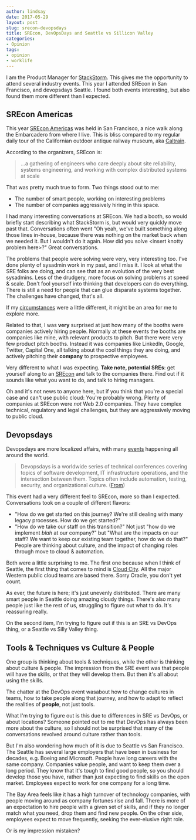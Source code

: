 ```yaml
---
author: lindsay
date: 2017-05-29
layout: post
slug: srecon-devopsdays
title: SREcon, DevOpsDays and Seattle vs Sillicon Valley
categories:
- Opinion
tags:
- opinion
- worklife
---
```


I am the Product Manager for [StackStorm](https://stackstorm.com). This gives me the opportunity to attend several industry events. This year I attended SREcon in San Francisco, and devopsdays Seattle. I found both events interesting, but also found them more different than I expected.

## SREcon Americas

This year [SREcon Americas](https://www.usenix.org/conference/srecon17americas) was held in San Francisco, a nice walk along the Embarcadero from where I live. This is bliss compared to my regular daily tour of the Californian outdoor antique railway museum, aka [Caltrain](http://www.caltrain.com).

According to the organizers, SREcon is:

> …a gathering of engineers who care deeply about site reliability, systems engineering, and working with complex distributed systems at scale

That was pretty much true to form. Two things stood out to me:

* The number of smart people, working on interesting problems
* The number of companies aggressively hiring in this space.

I had many interesting conversations at SREcon. We had a booth, so would briefly start describing what StackStorm is, but would very quickly move past that. Conversations often went "Oh yeah, we've built something along those lines in-house, because there was nothing on the market back when we needed it. But I wouldn't do it again. How did you solve &lt;insert knotty problem here&gt;?" Great conversations.

The problems that people were solving were very, very interesting too. I've done plenty of sysadmin work in my past, and I miss it. I look at what the SRE folks are doing, and can see that as an evolution of the very best sysadmins. Less of the drudgery, more focus on solving problems at speed & scale. Don't fool yourself into thinking that developers can do everything. There is still a need for people that can glue disparate systems together. The challenges have changed, that's all.

If my [circumstances](https://en.wikipedia.org/wiki/L-1_visa) were a little different, it might be an area for me to explore more.

Related to that, I was **very** surprised at just how many of the booths were companies actively hiring people. Normally at these events the booths are companies like mine, with relevant products to pitch. But there were very few product pitch booths. Instead it was companies like LinkedIn, Google, Twitter, Capital One, all talking about the cool things they are doing, and actively pitching their **company** to prospective employees.

Very different to what I was expecting. **Take note, potential SREs**: get yourself along to an [SREcon](https://www.usenix.org/conferences) and talk to the companies there. Find out if it sounds like what you want to do, and talk to hiring managers.

Oh and it's not news to anyone here, but if you think that you're a special case and can't use public cloud: You're probably wrong. Plenty of companies at SREcon were *not* Web 2.0 companies. They have complex technical, regulatory and legal challenges, but they are aggressively moving to public cloud.

## Devopsdays

Devopsdays are more localized affairs, with many [events](https://www.devopsdays.org/events/) happening all around the world.

> Devopsdays is a worldwide series of technical conferences covering topics of software development, IT infrastructure operations, and the intersection between them. Topics often include automation, testing, security, and organizational culture.
([From](https://www.devopsdays.org/about/))

This event had a very different feel to SREcon, more so than I expected. Conversations took on a couple of different flavors:

* "How do we get started on this journey? We're still dealing with many legacy processes. How do we get started?"
* "How do we take our staff on this transition?" Not just "how do we implement _blah_ at our company?" but "What are the impacts on our staff? We want to keep our existing team together, how do we do that?" People are thinking about culture, and the impact of changing roles through move to cloud & automation.

Both were a little surprising to me. The first one because when I think of Seattle, the first thing that comes to mind is [Cloud City](http://www.platformonomics.com/2016/01/a-dispatch-from-cloud-city-state-of-the-union-2016/). All the major Western public cloud teams are based there. Sorry Oracle, you don't yet count.

As ever, the future is here; it's just unevenly distributed. There are many smart people in Seattle doing amazing cloudy things. There's also many people just like the rest of us, struggling to figure out what to do. It's reassuring really.

On the second item, I'm trying to figure out if this is an SRE vs DevOps thing, or a Seattle vs Silly Valley thing.

## Tools & Techniques vs Culture & People

One group is thinking about tools & techniques, while the other is thinking about culture & people. The impression from the SRE event was that people will have the skills, or that they will develop them. But then it's all about using the skills.

The chatter at the DevOps event wasabout how to change cultures in teams, how to take people along that journey, and how to adapt to reflect the realities of **people**, not just tools.

What I'm trying to figure out is this due to differences in SRE vs DevOps, or about locations? Someone pointed out to me that DevOps has always been more about the culture, so I should not be surprised that many of the conversations revolved around culture rather than tools.

But I'm also wondering how much of it is due to Seattle vs San Francisco. The Seattle has several large employers that have been in business for decades, e.g. Boeing and Microsoft. People have long careers with the same company. Companies value people, and want to keep them over a long period. They know that it's tough to find good people, so you should develop those you have, rather than just expecting to find skills on the open market. Employees expect to work for one company for a long time.

The Bay Area feels like it has a high turnover of technology companies, with people moving around as company fortunes rise and fall. There is more of an expectation to hire people with a given set of skills, and if they no longer match what you need, drop them and find new people. On the other side, employees expect to move frequently, seeking the ever-elusive right role.

Or is my impression mistaken?
